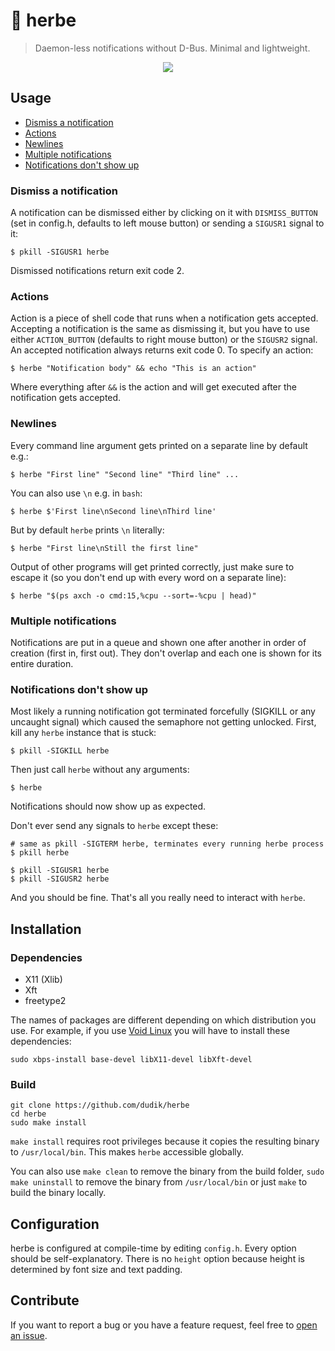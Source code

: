 # 🌱 herbe
> Daemon-less notifications without D-Bus. Minimal and lightweight.

<p align="center">
  <img src="https://user-images.githubusercontent.com/24730635/90975811-cd62fd00-e537-11ea-9169-92e68a71d0a0.gif" />
</p>

## Usage

* [Dismiss a notification](#dismiss-a-notification)
* [Actions](#actions)
* [Newlines](#newlines)
* [Multiple notifications](#multiple-notifications)
* [Notifications don't show up](#notifications-dont-show-up)

### Dismiss a notification
A notification can be dismissed either by clicking on it with `DISMISS_BUTTON` (set in config.h, defaults to left mouse button) or sending a `SIGUSR1` signal to it:
```shell
$ pkill -SIGUSR1 herbe
```
Dismissed notifications return exit code 2.

### Actions
Action is a piece of shell code that runs when a notification gets accepted. Accepting a notification is the same as dismissing it, but you have to use either `ACTION_BUTTON` (defaults to right mouse button) or the `SIGUSR2` signal.
An accepted notification always returns exit code 0. To specify an action:
```shell
$ herbe "Notification body" && echo "This is an action"
```
Where everything after `&&` is the action and will get executed after the notification gets accepted.

### Newlines
Every command line argument gets printed on a separate line by default e.g.:
```shell
$ herbe "First line" "Second line" "Third line" ...
```
You can also use `\n` e.g. in `bash`:
```shell
$ herbe $'First line\nSecond line\nThird line'
```
But by default `herbe` prints `\n` literally:
```shell
$ herbe "First line\nStill the first line"
```
Output of other programs will get printed correctly, just make sure to escape it (so you don't end up with every word on a separate line):
```shell
$ herbe "$(ps axch -o cmd:15,%cpu --sort=-%cpu | head)"
```

### Multiple notifications
Notifications are put in a queue and shown one after another in order of creation (first in, first out). They don't overlap and each one is shown for its entire duration.

### Notifications don't show up
Most likely a running notification got terminated forcefully (SIGKILL or any uncaught signal) which caused the semaphore not getting unlocked. First, kill any `herbe` instance that is stuck:
```shell
$ pkill -SIGKILL herbe
```
Then just call `herbe` without any arguments:
```shell
$ herbe
```
Notifications should now show up as expected.

Don't ever send any signals to `herbe` except these:
```shell
# same as pkill -SIGTERM herbe, terminates every running herbe process
$ pkill herbe

$ pkill -SIGUSR1 herbe
$ pkill -SIGUSR2 herbe
```
And you should be fine. That's all you really need to interact with `herbe`.

## Installation
### Dependencies
* X11 (Xlib)
* Xft
* freetype2

The names of packages are different depending on which distribution you use.
For example, if you use [Void Linux](https://voidlinux.org/) you will have to install these dependencies:
```shell
sudo xbps-install base-devel libX11-devel libXft-devel
```

### Build
```shell
git clone https://github.com/dudik/herbe
cd herbe
sudo make install
```
`make install` requires root privileges because it copies the resulting binary to `/usr/local/bin`. This makes `herbe` accessible globally.

You can also use `make clean` to remove the binary from the build folder, `sudo make uninstall` to remove the binary from `/usr/local/bin` or just `make` to build the binary locally.

## Configuration
herbe is configured at compile-time by editing `config.h`. Every option should be self-explanatory. There is no `height` option because height is determined by font size and text padding.

## Contribute
If you want to report a bug or you have a feature request, feel free to [open an issue](https://github.com/dudik/herbe/issues).
